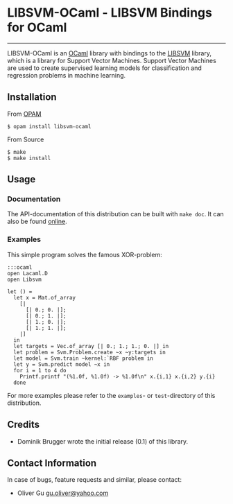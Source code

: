 LIBSVM-OCaml - LIBSVM Bindings for OCaml
========================================

---------------------------------------------------------------------------

LIBSVM-OCaml is an [OCaml](http://www.ocaml.org) library with bindings to the
[LIBSVM](http://www.csie.ntu.edu.tw/~cjlin/libsvm/) library, which is a library
for Support Vector Machines. Support Vector Machines are used to create
supervised learning models for classification and regression problems in
machine learning.

Installation
------------

From [OPAM](http://opam.ocamlpro.com)

    $ opam install libsvm-ocaml

From Source

    $ make
    $ make install

Usage
-----

### Documentation

The API-documentation of this distribution can be built with `make doc`.
It can also be found [online](http://ogu.bitbucket.org/libsvm-ocaml/api/).

### Examples

This simple program solves the famous XOR-problem:

    :::ocaml
    open Lacaml.D
    open Libsvm

    let () =
      let x = Mat.of_array
        [|
          [| 0.; 0. |];
          [| 0.; 1. |];
          [| 1.; 0. |];
          [| 1.; 1. |];
        |]
      in
      let targets = Vec.of_array [| 0.; 1.; 1.; 0. |] in
      let problem = Svm.Problem.create ~x ~y:targets in
      let model = Svm.train ~kernel:`RBF problem in
      let y = Svm.predict model ~x in
      for i = 1 to 4 do
        Printf.printf "(%1.0f, %1.0f) -> %1.0f\n" x.{i,1} x.{i,2} y.{i}
      done

For more examples please refer to the `examples`- or `test`-directory of this
distribution.

Credits
-------

  * Dominik Brugger wrote the initial release (0.1) of this library.

Contact Information
-------------------

In case of bugs, feature requests and similar, please contact:

  * Oliver Gu <gu.oliver@yahoo.com>
